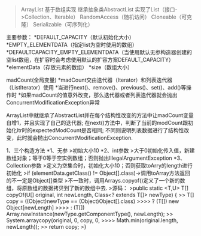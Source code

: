 >ArrayList
  基于数组实现
  继承抽象类AbstractList
  实现了List（接口->Collection、Iterable）
  RandomAccess（随机访问）
  Cloneable（可克隆）
  Serializable（可序列化）

  主要参数：
    *DEFAULT_CAPACITY（默认初始化大小）
    *EMPTY_ELEMENTDATA（指定list为空时使用的数组）
    *DEFAULTCAPACITY_EMPTY_ELEMENTDATA（当使用默认无参构造器创建的空list数组，在扩容时会考虑使用默认的扩容方案DEFAULT_CAPACITY）
    *elementData（存放元素的数组）
    *size（数组大小）

  madCount(全局变量)
    *madCount交由迭代器（Iterator）和列表迭代器（ListIterator）使用
    *当进行next()、remove()、previous()、set()、add()等操作时
    *如果madCount的值意外改变，那么迭代器或者列表迭代器就会抛出ConcurrentModificationException异常

  ArrayList中就继承了AbstractList并在每个结构性改变的方法中让madCount变量自增1，并且实现了自己的迭代器;
  在next()方法中，判断了当前的modCount跟初始化Itr时的expectedModCount是否相同;
  不同则说明列表数据进行了结构性改变，此时就会抛出ConcurrentModificationException.

  1、三个构造方法
    *1、无参
        >初始大小10
    *2、int参数
        >大于0初始化传入值，新建数组对象；等于0等于空实例数组；否则抛出IllegalArgumentException
    *3、Collection参数
        >定义为空集合时，初始化大小10；否则获取toArry的length进行初始化
            >if (elementData.getClass() != Object[].class)->调用toArray方法返回的不一定是Object[]类型
            >不一致时，调用Arrays.copyof()定义了一个新的数组，将原数组的数据拷贝到了新的数组中去.
        >源码：
        >public static <T,U> T[] copyOf(U[] original, int newLength, Class<? extends T[]> newType) {
        >>    T[] copy = ((Object)newType == (Object)Object[].class)
        >>>>        ? (T[]) new Object[newLength]
        >>>>        : (T[]) Array.newInstance(newType.getComponentType(), newLength);
        >>    System.arraycopy(original, 0, copy, 0,
        >>>>                    Math.min(original.length, newLength));
        >>    return copy;
        >}
        
        